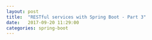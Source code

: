 ```yaml
---
layout: post
title:  "RESTful services with Spring Boot - Part 3"
date:   2017-09-20 11:29:00
categories: spring-boot
---
```

